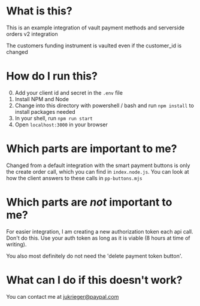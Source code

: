 # What is this?

This is an example integration of vault payment methods and serverside orders v2 integration

The customers funding instrument is vaulted even if the customer_id is changed

# How do I run this?

0. Add your client id and secret in the `.env` file
1. Install NPM and Node
2. Change into this directory with powershell / bash and run `npm install` to install packages needed
3. In your shell, run `npm run start`
4. Open `localhost:3000` in your browser

# Which parts are important to me?

Changed from a default integration with the smart payment buttons is only the create order call, which you can find in `index.node.js`. You can look at how the client answers to these calls in `pp-buttons.mjs`

# Which parts are *not* important to me?

For easier integration, I am creating a new authorization token each api call. Don't do this. Use your auth token as long as it is viable (8 hours at time of writing). 

You also most definitely do not need the 'delete payment token button'.

# What can I do if this doesn't work?

You can contact me at jukrieger@paypal.com
